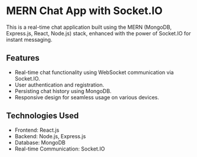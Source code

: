 # MERN Chat App with Socket.IO

This is a real-time chat application built using the MERN (MongoDB, Express.js, React, Node.js) stack, enhanced with the power of Socket.IO for instant messaging.


## Features

- Real-time chat functionality using WebSocket communication via Socket.IO.
- User authentication and registration.
- Persisting chat history using MongoDB.
- Responsive design for seamless usage on various devices.

## Technologies Used

- Frontend: React.js
- Backend: Node.js, Express.js
- Database: MongoDB
- Real-time Communication: Socket.IO


